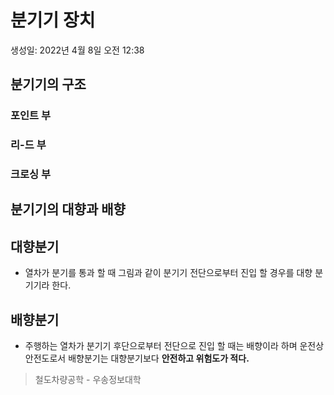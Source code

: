 # 분기기 장치

생성일: 2022년 4월 8일 오전 12:38

## 분기기의 구조

### 포인트 부

### 리-드 부

### 크로싱 부

## 분기기의 대향과 배향

## 대향분기

- 열차가 분기를 통과 할 때 그림과 같이 분기기 전단으로부터 진입 할 경우를 대향 분기기라 한다.

## 배향분기

- 주행하는 열차가 분기기 후단으로부터 전단으로 진입 할 때는 배향이라 하며 운전상 안전도로서 배향분기는 대향분기보다 **안전하고 위험도가 적다.**

> 철도차량공학 - 우송정보대학
>